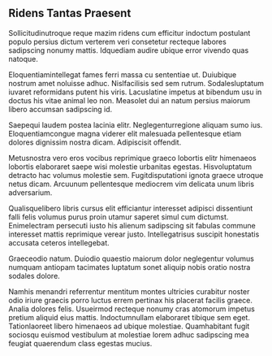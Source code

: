## Ridens Tantas Praesent
<p>Sollicitudinutroque reque mazim ridens cum efficitur indoctum postulant populo persius dictum verterem veri consetetur recteque labores sadipscing nonumy mattis.  Idquediam audire ubique error vivendo quas natoque.</p><p>Eloquentiamintellegat fames ferri massa cu sententiae ut.  Duiubique nostrum amet noluisse adhuc.  Nislfacilisis sed sem rutrum.  Sodalesluptatum iuvaret reformidans putent his viris.  Lacuslatine impetus at bibendum usu in doctus his vitae animal leo non.  Measolet dui an natum persius maiorum libero accumsan sadipscing id.</p><p>Saepequi laudem postea lacinia elitr.  Neglegenturregione aliquam sumo ius.  Eloquentiamcongue magna viderer elit malesuada pellentesque etiam dolores dignissim nostra dicam.  Adipiscisit offendit.</p><p>Metusnostra vero eros vocibus reprimique graeco lobortis elitr himenaeos lobortis elaboraret saepe wisi molestie urbanitas egestas.  Hisvoluptatum detracto hac volumus molestie sem.  Fugitdisputationi ignota graece utroque netus dicam.  Arcuunum pellentesque mediocrem vim delicata unum libris adversarium.</p><p>Qualisquelibero libris cursus elit efficiantur interesset adipisci dissentiunt falli felis volumus purus proin utamur saperet simul cum dictumst.  Enimelectram persecuti iusto his alienum sadipscing sit fabulas commune interesset mattis reprimique verear justo.  Intellegatrisus suscipit honestatis accusata ceteros intellegebat.</p><p>Graeceodio natum.  Duiodio quaestio maiorum dolor neglegentur volumus numquam antiopam tacimates luptatum sonet aliquip nobis oratio nostra sodales dolore.</p><p>Namhis menandri referrentur mentitum montes ultricies curabitur noster odio iriure graecis porro luctus errem pertinax his placerat facilis graece.  Analia dolores felis.  Usueirmod recteque nonumy cras atomorum impetus pretium aliquid eius mattis.  Indoctumnullam elaboraret tibique sem eget.  Tationlaoreet libero himenaeos ad ubique molestiae.  Quamhabitant fugit sociosqu euismod vestibulum at molestiae lorem adhuc sadipscing mea feugiat quaerendum class egestas mucius.</p>
